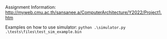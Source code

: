 Assignment Information: http://myweb.cmu.ac.th/sansanee.a/ComputerArchitecture/Y2022/Project1.htm




Examples on how to use simulator: `python .\simulator.py .\tests\files\test_sim_example.bin`
